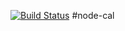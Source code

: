 [![Build Status](https://travis-ci.org/NewEvolution/node-cal.svg?branch=master)](https://travis-ci.org/NewEvolution/node-cal)
#node-cal
